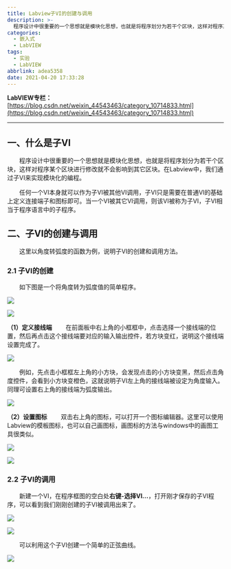 ```yaml
---
title: Labview子VI的创建与调用
description: >-
  程序设计中很重要的一个思想就是模块化思想，也就是将程序划分为若干个区块，这样对程序某个区块进行修改就不会影响到其它区块。在Labview中，我们通过子VI来实现模块化的编程。
categories:
  - 嵌入式
  - LabVIEW
tags:
  - 实验
  - LabVIEW
abbrlink: adea5358
date: 2021-04-20 17:33:28
---
```


**LabVIEW专栏：**[https://blog.csdn.net/weixin_44543463/category_10714833.html](https://blog.csdn.net/weixin_44543463/category_10714833.html)

---
## 一、什么是子VI
&emsp;&emsp;程序设计中很重要的一个思想就是模块化思想，也就是将程序划分为若干个区块，这样对程序某个区块进行修改就不会影响到其它区块。在Labview中，我们通过子VI来实现模块化的编程。

&emsp;&emsp;任何一个VI本身就可以作为子VI被其他VI调用，子VI只是需要在普通VI的基础上定义连接端子和图标即可。当一个VI被其它VI调用，则该VI被称为子VI，子VI相当于程序语言中的子程序。

## 二、子VI的创建与调用
&emsp;&emsp;这里以角度转弧度的函数为例，说明子VI的创建和调用方法。
### 2.1 子VI的创建
&emsp;&emsp;如下图是一个将角度转为弧度值的简单程序。

![](https://img.mahaofei.com/img/202112231751031-labview-subvi-1.png)



![](https://img.mahaofei.com/img/202112231751951-labview-subvi-2.png)



**（1）定义接线端**
&emsp;&emsp;在前面板中右上角的小框框中，点击选择一个接线端的位置，然后再点击这个接线端要对应的输入输出控件，若方块变红，说明这个接线端设置完成了。

![](https://img.mahaofei.com/img/202112231752167-labview-subvi-3.png)

&emsp;&emsp;例如，先点击小框框左上角的小方块，会发现点击的小方块变黑，然后点击角度控件，会看到小方块变橙色，这就说明子VI左上角的接线端被设定为角度输入。同理可设置右上角的接线端为弧度输出。

![](https://img.mahaofei.com/img/202112231752811-labview-subvi-4.png)



**（2）设置图标**
&emsp;&emsp;双击右上角的图标，可以打开一个图标编辑器。这里可以使用Labview的模板图标，也可以自己画图标，画图标的方法与windows中的画图工具很类似。

![](https://img.mahaofei.com/img/202112231752559-labview-subvi-5.png)



![](https://img.mahaofei.com/img/202112231753259-labview-subvi-6.png)



### 2.2 子VI的调用
&emsp;&emsp;新建一个VI，在程序框图的空白处**右键-选择VI...**，打开刚才保存的子VI程序，可以看到我们刚刚创建的子VI被调用出来了。

![](https://img.mahaofei.com/img/202112231753319-labview-subvi-7.png)



![](https://img.mahaofei.com/img/202112231753218-labview-subvi-8.png)



&emsp;&emsp;可以利用这个子VI创建一个简单的正弦曲线。

![](https://img.mahaofei.com/img/202112231754560-labview-subvi-9.png)

